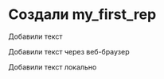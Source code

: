 ﻿# Создали my_first_rep


Добавили текст

Добавили текст через веб-браузер

Добавили текст локально
